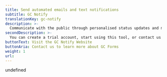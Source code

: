 ```yaml
---
title: Send automated emails and text notifications
subtitle: GC Notify
translationKey: gc-notify
description: >-
  Communicate with the public through personalised status updates and messages.
secondDescription: >-
  You can create a trial account, start using this tool, or contact us or by visiting the GC Notify website.
buttonText: Visit the GC Notify Website
buttonAria: Contact us to learn more about GC Forms
weight: 1
url: 
---
```


undefined
